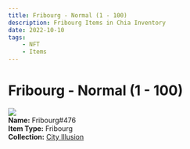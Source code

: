 ```yaml
---
title: Fribourg - Normal (1 - 100)
description: Fribourg Items in Chia Inventory
date: 2022-10-10
tags:
    - NFT
    - Items
---
```


# Fribourg - Normal (1 - 100)
<div class="item_thumbnail">
<img loading="lazy" src="https://dpgabcf4ozqro4y4s5hjbyejk55wuafua7hyud7xxqw7mpidqola.arweave.net/G8wAiLx2YRdzHJdOkOCJV3tqALQHz4oP97wt9j0Dg5Y"><br/>
<div><strong>Name:</strong> Fribourg#476</div>
<div><strong>Item Type:</strong> Fribourg</div>
<div><strong>Collection:</strong> <a href="https://www.spacescan.io/xch/nft/collection/col1lend2dcn558km4wcwta4xnkfv3xpcmlp9kyt0m909emvfxechlyqdl5ndg">City Illusion</a></div>
</div>


